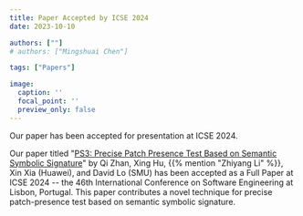 ```yaml
---
title: Paper Accepted by ICSE 2024
date: 2023-10-10

authors: [""]
# authors: ["Mingshuai Chen"]

tags: ["Papers"]

image:
  caption: ''
  focal_point: ''
  preview_only: false
---
```


Our paper has been accepted for presentation at ICSE 2024.

<!--more-->

Our paper titled "[PS3: Precise Patch Presence Test Based on Semantic Symbolic Signature](/publication/zhan-icse2024/)" by Qi Zhan, Xing Hu, {{% mention "Zhiyang Li" %}}, Xin Xia (Huawei), and David Lo (SMU) has been accepted as a Full Paper at ICSE 2024 -- the 46th International Conference on Software Engineering at Lisbon, Portugal. This paper contributes a novel technique for precise patch-presence test based on semantic symbolic signature.

